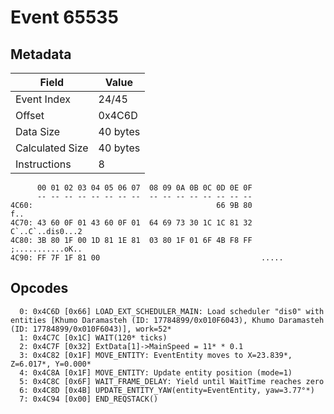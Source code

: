 # Event 65535

## Metadata

| Field           | Value    |
|-----------------|----------|
| Event Index     | 24/45    |
| Offset          | 0x4C6D   |
| Data Size       | 40 bytes |
| Calculated Size | 40 bytes |
| Instructions    | 8        |

```
      00 01 02 03 04 05 06 07  08 09 0A 0B 0C 0D 0E 0F
      -- -- -- -- -- -- -- --  -- -- -- -- -- -- -- --
4C60:                                         66 9B 80               f..
4C70: 43 60 0F 01 43 60 0F 01  64 69 73 30 1C 1C 81 32  C`..C`..dis0...2
4C80: 3B 80 1F 00 1D 81 1E 81  03 80 1F 01 6F 4B F8 FF  ;...........oK..
4C90: FF 7F 1F 81 00                                    .....           
```

## Opcodes

```
  0: 0x4C6D [0x66] LOAD_EXT_SCHEDULER_MAIN: Load scheduler "dis0" with entities [Khumo Daramasteh (ID: 17784899/0x010F6043), Khumo Daramasteh (ID: 17784899/0x010F6043)], work=52*
  1: 0x4C7C [0x1C] WAIT(120* ticks)
  2: 0x4C7F [0x32] ExtData[1]->MainSpeed = 11* * 0.1
  3: 0x4C82 [0x1F] MOVE_ENTITY: EventEntity moves to X=23.839*, Z=6.017*, Y=0.000*
  4: 0x4C8A [0x1F] MOVE_ENTITY: Update entity position (mode=1)
  5: 0x4C8C [0x6F] WAIT_FRAME_DELAY: Yield until WaitTime reaches zero
  6: 0x4C8D [0x4B] UPDATE_ENTITY_YAW(entity=EventEntity, yaw=3.77°*)
  7: 0x4C94 [0x00] END_REQSTACK()
```
